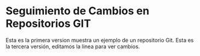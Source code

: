 # Seguimiento de Cambios en Repositorios GIT
Esta es la primera version muestra un ejemplo de un repositorio Git.
Esta es la tercera versión, editamos la linea para ver cambios.